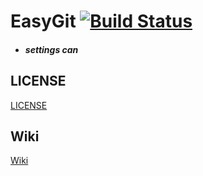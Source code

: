# EasyGit   [![Build Status](https://travis-ci.com/easygittool/EasyGitTool.svg?branch=master)](https://travis-ci.com/easygittool/EasyGitTool)
- ##### settings can 
## LICENSE
[LICENSE](https://github.com/easygittool/EasyGitTool/blob/master/LICENSE)
## Wiki
[Wiki](https://github.com/easygittool/EasyGitTool/wiki)